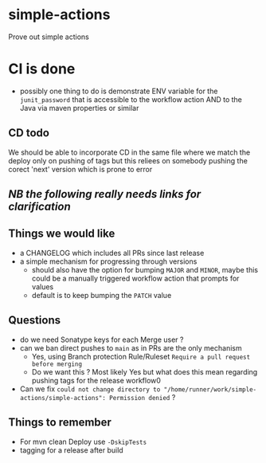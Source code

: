 # simple-actions
Prove out simple actions


# CI is done
* possibly one thing to do is demonstrate ENV variable for the `junit_password` that is accessible to the workflow action AND to the Java via maven properties or similar



## CD todo 

We should be able to incorporate CD in the same file where we match the deploy only on pushing of tags but this reliees on somebody pushing the corect 'next' version which is prone to error




## ***NB the following really needs links for clarification***

## Things we would like
* a CHANGELOG which includes all PRs since last release
* a simple mechanism for progressing through versions 
  * should also have the option for bumping `MAJOR` and `MINOR`, maybe this could be a manually triggered workflow action that prompts for values
  * default is to keep bumping the `PATCH` value


## Questions
* do we need Sonatype keys for each Merge user ?
* can we ban direct pushes to `main` as in PRs are the only mechanism
  * Yes, using Branch protection Rule/Ruleset `Require a pull request before merging`
  * Do we want this ? Most likely Yes but what does this mean regarding pushing tags for the release workflow0
* Can we fix `could not change directory to "/home/runner/work/simple-actions/simple-actions": Permission denied` ?


## Things to remember
* For mvn clean Deploy use `-DskipTests`
* tagging for a release after build
